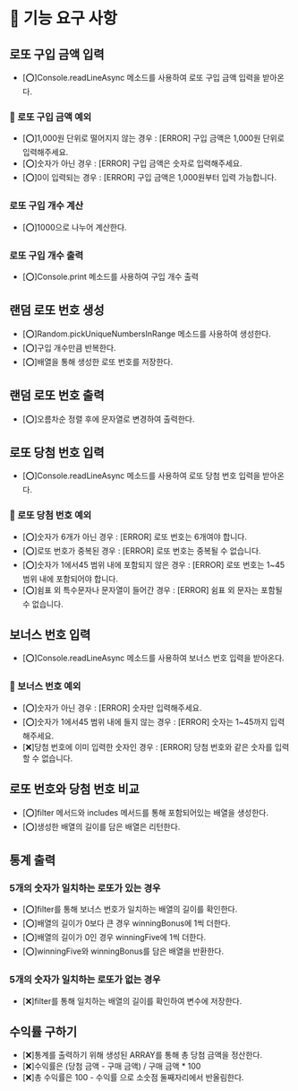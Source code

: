 # 🚀 기능 요구 사항

## 로또 구입 금액 입력
- [⭕]Console.readLineAsync 메소드를 사용하여 로또 구입 금액 입력을 받아온다.

### 🚫 로또 구입 금액 예외
- [⭕]1,000원 단위로 떨어지지 않는 경우 : [ERROR] 구입 금액은 1,000원 단위로 입력해주세요.
- [⭕]숫자가 아닌 경우 : [ERROR] 구입 금액은 숫자로 입력해주세요.
- [⭕]0이 입력되는 경우 : [ERROR] 구입 금액은 1,000원부터 입력 가능합니다.

### 로또 구입 개수 계산
- [⭕]1000으로 나누어 계산한다.

### 로또 구입 개수 출력
- [⭕]Console.print 메소드를 사용하여 구입 개수 출력

## 랜덤 로또 번호 생성
- [⭕]Random.pickUniqueNumbersInRange 메소드를 사용하여 생성한다.
- [⭕]구입 개수만큼 반복한다.
- [⭕]배열을 통해 생성한 로또 번호를 저장한다.

## 랜덤 로또 번호 출력
- [⭕]오름차순 정렬 후에 문자열로 변경하여 출력한다.

## 로또 당첨 번호 입력
- [⭕]Console.readLineAsync 메소드를 사용하여 로또 당첨 번호 입력을 받아온다.

### 🚫 로또 당첨 번호 예외
- [⭕]숫자가 6개가 아닌 경우 : [ERROR] 로또 번호는 6개여야 합니다.
- [⭕]로또 번호가 중복된 경우 : [ERROR] 로또 번호는 중복될 수 없습니다.
- [⭕]숫자가 1에서45 범위 내에 포함되지 않은 경우 : [ERROR] 로또 번호는 1~45 범위 내에 포함되어야 합니다.
- [⭕]쉼표 외 특수문자나 문자열이 들어간 경우 : [ERROR] 쉼표 외 문자는 포함될 수 없습니다.

## 보너스 번호 입력
- [⭕]Console.readLineAsync 메소드를 사용하여 보너스 번호 입력을 받아온다.

### 🚫 보너스 번호 예외
- [⭕]숫자가 아닌 경우 : [ERROR] 숫자만 입력해주세요.
- [⭕]숫자가 1에서45 범위 내에 들지 않는 경우 : [ERROR] 숫자는 1~45까지 입력해주세요.
- [❌]당첨 번호에 이미 입력한 숫자인 경우 : [ERROR] 당첨 번호와 같은 숫자를 입력할 수 없습니다.

## 로또 번호와 당첨 번호 비교
- [⭕]filter 메서드와 includes 메서드를 통해 포함되어있는 배열을 생성한다.
- [⭕]생성한 배열의 길이를 담은 배열은 리턴한다.

## 통계 출력

### 5개의 숫자가 일치하는 로또가 있는 경우
- [⭕]filter를 통해 보너스 번호가 일치하는 배열의 길이를 확인한다.
- [⭕]배열의 길이가 0보다 큰 경우 winningBonus에 1씩 더한다.
- [⭕]배열의 길이가 0인 경우 winningFive에 1씩 더한다.
- [⭕]winningFive와 winningBonus를 담은 배열을 반환한다.

### 5개의 숫자가 일치하는 로또가 없는 경우
- [❌]filter를 통해 일치하는 배열의 길이를 확인하여 변수에 저장한다.

## 수익률 구하기
- [❌]통계를 출력하기 위해 생성된 ARRAY를 통해 총 당첨 금액을 정산한다.
- [❌]수익률은 (당첨 금액 - 구매 금액) / 구매 금액 * 100
- [❌]총 수익률은 100 - 수익률 으로 소숫점 둘째자리에서 반올림한다.